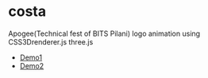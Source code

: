# costa
Apogee(Technical fest of BITS Pilani) logo animation using CSS3Drenderer.js three.js
* <a href="https://disissid.github.io/logo%20anim_1/index.html">Demo1</a>
* <a href="https://disissid.github.io/logo_anim2/a.html">Demo2</a>
